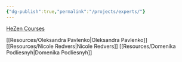 ```yaml
---
{"dg-publish":true,"permalink":"/projects/experts/"}
---
```




[HeZen Courses](https://healthclub.hezen.us/)

[[Resources/Oleksandra Pavlenko\|Oleksandra Pavlenko]]
[[Resources/Nicole Redvers\|Nicole Redvers]]
[[Resources/Domenika Podliesnyh\|Domenika Podliesnyh]]